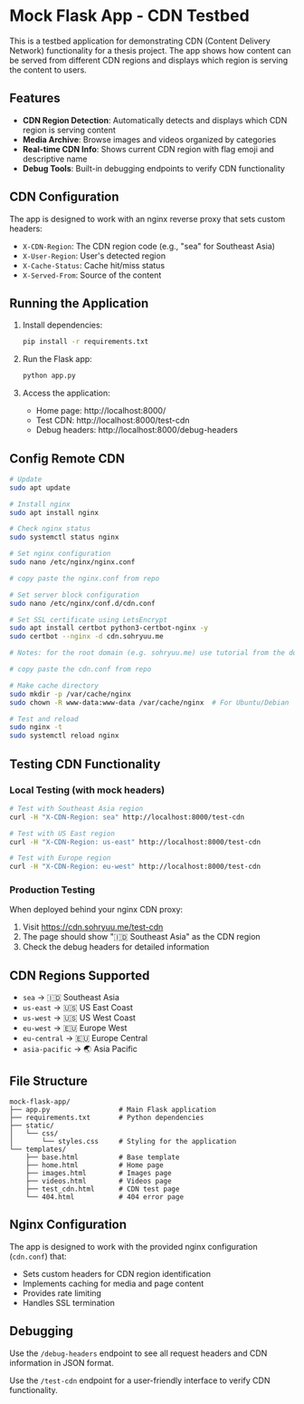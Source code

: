 # Mock Flask App - CDN Testbed

This is a testbed application for demonstrating CDN (Content Delivery Network) functionality for a thesis project. The app shows how content can be served from different CDN regions and displays which region is serving the content to users.

## Features

- **CDN Region Detection**: Automatically detects and displays which CDN region is serving content
- **Media Archive**: Browse images and videos organized by categories
- **Real-time CDN Info**: Shows current CDN region with flag emoji and descriptive name
- **Debug Tools**: Built-in debugging endpoints to verify CDN functionality

## CDN Configuration

The app is designed to work with an nginx reverse proxy that sets custom headers:

- `X-CDN-Region`: The CDN region code (e.g., "sea" for Southeast Asia)
- `X-User-Region`: User's detected region
- `X-Cache-Status`: Cache hit/miss status
- `X-Served-From`: Source of the content

## Running the Application

1. Install dependencies:
   ```bash
   pip install -r requirements.txt
   ```

2. Run the Flask app:
   ```bash
   python app.py
   ```

3. Access the application:
   - Home page: http://localhost:8000/
   - Test CDN: http://localhost:8000/test-cdn
   - Debug headers: http://localhost:8000/debug-headers
  
## Config Remote CDN
```bash
# Update 
sudo apt update

# Install nginx
sudo apt install nginx

# Check nginx status
sudo systemctl status nginx

# Set nginx configuration
sudo nano /etc/nginx/nginx.conf

# copy paste the nginx.conf from repo

# Set server block configuration
sudo nano /etc/nginx/conf.d/cdn.conf

# Set SSL certificate using LetsEncrypt
sudo apt install certbot python3-certbot-nginx -y
sudo certbot --nginx -d cdn.sohryuu.me

# Notes: for the root domain (e.g. sohryuu.me) use tutorial from the domain registrar

# copy paste the cdn.conf from repo

# Make cache directory
sudo mkdir -p /var/cache/nginx
sudo chown -R www-data:www-data /var/cache/nginx  # For Ubuntu/Debian

# Test and reload
sudo nginx -t
sudo systemctl reload nginx
```


## Testing CDN Functionality

### Local Testing (with mock headers)
```bash
# Test with Southeast Asia region
curl -H "X-CDN-Region: sea" http://localhost:8000/test-cdn

# Test with US East region
curl -H "X-CDN-Region: us-east" http://localhost:8000/test-cdn

# Test with Europe region
curl -H "X-CDN-Region: eu-west" http://localhost:8000/test-cdn
```

### Production Testing
When deployed behind your nginx CDN proxy:
1. Visit https://cdn.sohryuu.me/test-cdn
2. The page should show "🇮🇩 Southeast Asia" as the CDN region
3. Check the debug headers for detailed information

## CDN Regions Supported

- `sea` → 🇮🇩 Southeast Asia
- `us-east` → 🇺🇸 US East Coast  
- `us-west` → 🇺🇸 US West Coast
- `eu-west` → 🇪🇺 Europe West
- `eu-central` → 🇪🇺 Europe Central
- `asia-pacific` → 🌏 Asia Pacific

## File Structure

```
mock-flask-app/
├── app.py                 # Main Flask application
├── requirements.txt       # Python dependencies
├── static/
│   └── css/
│       └── styles.css     # Styling for the application
└── templates/
    ├── base.html          # Base template
    ├── home.html          # Home page
    ├── images.html        # Images page
    ├── videos.html        # Videos page
    ├── test_cdn.html      # CDN test page
    └── 404.html           # 404 error page
```

## Nginx Configuration

The app is designed to work with the provided nginx configuration (`cdn.conf`) that:
- Sets custom headers for CDN region identification
- Implements caching for media and page content
- Provides rate limiting
- Handles SSL termination

## Debugging

Use the `/debug-headers` endpoint to see all request headers and CDN information in JSON format.

Use the `/test-cdn` endpoint for a user-friendly interface to verify CDN functionality.
